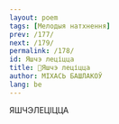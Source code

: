 ```yaml
---
layout: poem
tags: [Мелодыя натхнення]
prev: /177/
next: /179/
permalink: /178/
id: Яшчэ леціцца
title: 🚧Яшчэ леціцца
author: МІХАСЬ БАШЛАКОЎ
lang: be
---
```



 
ЯШЧЭЛЕЦІЦЦА

  
